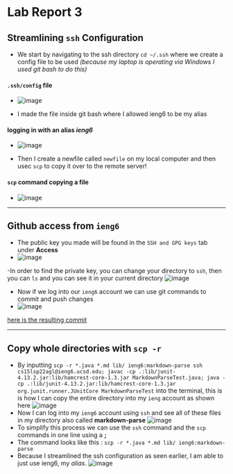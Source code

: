 # **Lab Report 3**

## Streamlining `ssh` Configuration   
- We start by navigating to the ssh directory `cd ~/.ssh` where we create a config file to be used
*(because my laptop is operating via Windows I used git bash to do this)*
#### `.ssh/config` file
- ![image](https://user-images.githubusercontent.com/100736576/167277434-11a1cd33-fadd-4dd9-8c16-facf49fd06c4.png)

- I made the file inside git bash where I allowed ieng6 to be my alias 
#### logging in with an alias *ieng6*
-  ![image](https://user-images.githubusercontent.com/100736576/167277551-a966e257-7917-4fd7-9026-d182d0f51d41.png)

- Then I create a newfile called `newfile` on my local computer and then usec `scp` to copy it over to the remote server!
#### `scp` command copying a file 
- ![image](https://user-images.githubusercontent.com/100736576/167278602-75531f4d-e7a5-479b-bde0-a663cd187e85.png)

***
## Github access from `ieng6`

- The public key you made will be found in the `SSH and GPG keys` tab under **Access**
- ![image](https://user-images.githubusercontent.com/100736576/167279559-be68c1a5-80f4-4eea-b52a-a9a915e6f85e.png)

-In order to find the private key, you can change your directory to `ssh`, then you can `ls` and you can see it in your current directory
![image](https://user-images.githubusercontent.com/100736576/167279673-109c16bb-dd91-4274-81c2-b455d66a42c3.png)

- Now if we log into our `ieng6` account we can use git commands to commit and push changes
- ![image](https://user-images.githubusercontent.com/100736576/167280080-2910436d-f6b4-40fe-aa38-17674bb33794.png)

[here is the resulting commit](https://github.com/celesteck/cse15l-lab-reports/commit/6ec3b257a20aa2e110317f707f897f6cd6124ad2)

***
## Copy whole directories with `scp -r`

- By inputting `scp -r *.java *.md lib/ ieng6:markdown-parse ssh cs15lsp22agl@ieng6.ucsd.edu; javac -cp .:lib/junit-4.13.2.jar:lib/hamcrest-core-1.3.jar MarkdownParseTest.java; java -cp .:lib/junit-4.13.2.jar:lib/hamcrest-core-1.3.jar org.junit.runner.JUnitCore MarkdownParseTest` into the terminal, this is is how I can copy the entire directory into my `ieng` account as shown here
 ![image](https://user-images.githubusercontent.com/100736576/167313026-26387b62-2874-4526-b557-2ba549ded236.png)
- Now I can log into my `ieng6` account using `ssh` and see all of these files in my directory also called **markdown-parse**
![image](https://user-images.githubusercontent.com/100736576/167313625-4c937f5d-85a9-479a-a1f0-03e973bb1f09.png)
- To simplify this process we can use the `ssh` command and the `scp` commands in one line using a **;**
- The command looks like this : `scp -r *.java *.md lib/ ieng6:markdown-parse`
- Because I streamlined the ssh configuration as seen earlier, I am able to just use ieng6, my *alias*.
![image](https://user-images.githubusercontent.com/100736576/167313903-b3bfdc5f-261c-45a3-ae43-38375135f255.png)




